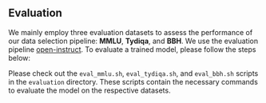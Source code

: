 ## Evaluation

We mainly employ three evaluation datasets to assess the performance of our data selection pipeline: **MMLU**, **Tydiqa**, and **BBH**. We use the evaluation pipeline [open-instruct](https://github.com/allenai/open-instruct/tree/main/eval). To evaluate a trained model, please follow the steps below:

Please check out the `eval_mmlu.sh`, `eval_tydiqa.sh`, and `eval_bbh.sh` scripts in the `evaluation` directory. These scripts contain the necessary commands to evaluate the model on the respective datasets. 

